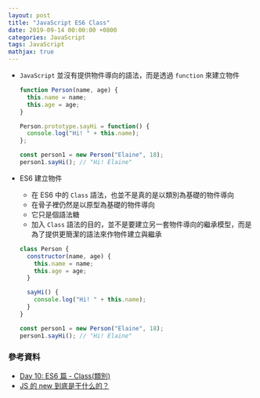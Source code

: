 ```yaml
---
layout: post
title: "JavaScript ES6 Class"
date: 2019-09-14 00:00:00 +0800
categories: JavaScript
tags: JavaScript
mathjax: true
---
```


- `JavaScript` 並沒有提供物件導向的語法，而是透過 `function` 來建立物件

  ```js
  function Person(name, age) {
    this.name = name;
    this.age = age;
  }

  Person.prototype.sayHi = function() {
    console.log("Hi! " + this.name);
  };

  const person1 = new Person("Elaine", 18);
  person1.sayHi(); // "Hi! Elaine"
  ```

- ES6 建立物件

  - 在 ES6 中的 `Class` 語法，也並不是真的是以類別為基礎的物件導向
  - 在骨子裡仍然是以原型為基礎的物件導向
  - 它只是個語法糖
  - 加入 `Class` 語法的目的，並不是要建立另一套物件導向的繼承模型，而是為了提供更簡潔的語法來作物件建立與繼承

  ```js
  class Person {
    constructor(name, age) {
      this.name = name;
      this.age = age;
    }

    sayHi() {
      console.log("Hi! " + this.name);
    }
  }

  const person1 = new Person("Elaine", 18);
  person1.sayHi(); // "Hi! Elaine"
  ```

### 參考資料

- [Day 10: ES6 篇 - Class(類別)](https://ithelp.ithome.com.tw/articles/10185583)
- [JS 的 new 到底是干什么的？](https://zhuanlan.zhihu.com/p/23987456?refer=study-fe)
